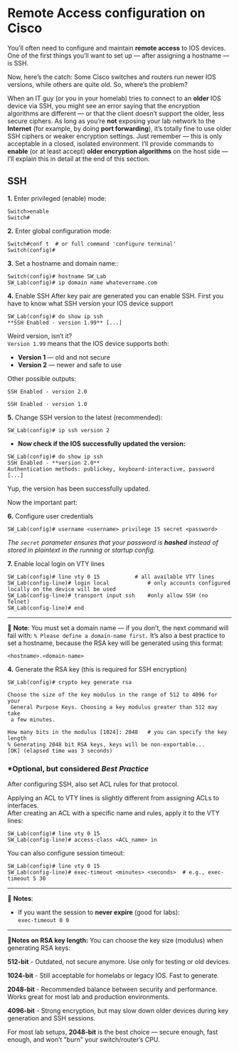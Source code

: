 # Remote Access configuration on Cisco

You’ll often need to configure and maintain **remote access** to IOS devices.
One of the first things you’ll want to set up — after assigning a hostname — is SSH.

Now, here’s the catch:
Some Cisco switches and routers run newer IOS versions, while others are quite old.
So, where’s the problem?

When an IT guy (or you in your homelab) tries to connect to an **older** IOS device via SSH, you might see an error saying that the encryption algorithms are different — or that the client doesn’t support the older, less secure ciphers.
As long as you’re **not** exposing your lab network to the **Internet** (for example, by doing **port forwarding**), it’s totally fine to use older SSH ciphers or weaker encryption settings.
Just remember — this is only acceptable in a closed, isolated environment.
I’ll provide commands to **enable** (or at least accept) **older encryption algorithms** on the host side — I’ll explain this in detail at the end of this section.

## SSH

**1.** Enter privileged (enable) mode:
```
Switch>enable
Switch#
```

**2.** Enter global configuration mode:
```
Switch#conf t  # or full command 'configure terminal'
Switch(config)#
```

**3.** Set a hostname and domain name::
```
Switch(config)# hostname SW_Lab
SW_Lab(config)# ip domain name whatevername.com
```

**4.** Enable SSH
After key pair are generated you can enable SSH.
First you have to know what SSH version your IOS device support 
```
SW_Lab(config)# do show ip ssh
**SSH Enabled - version 1.99** [...]
```

Weird version, isn’t it?  
`Version 1.99` means that the IOS device supports both:
- **Version 1** — old and not secure  
- **Version 2** — newer and safe to use

Other possible outputs:
```
SSH Enabled - version 2.0
```
```
SSH Enabled - version 1.0
```

**5.** Change SSH version to the latest (recommended):
```
SW_Lab(config)# ip ssh version 2
```

* **Now check if the IOS successfully updated the version:**
```
SW_Lab(config)# do show ip ssh
SSH Enabled - **version 2.0**
Authentication methods: publickey, keyboard-interactive, password [...]
```

Yup, the version has been successfully updated.

Now the important part:

**6.** Configure user credentials
```
SW_Lab(config)# username <username> privilege 15 secret <password>
```
*The `secret` parameter ensures that your password is **hashed** instead of stored in plaintext in the running or startup config.*

**7.** Enable local login on VTY lines
```
SW_Lab(config)# line vty 0 15      	 	# all available VTY lines
SW_Lab(config-line)# login local    	 	# only accounts configured locally on the device will be used
SW_Lab(config-line)# transport input ssh 	#only allow SSH (no Telnet)
SW_Lab(config-line)# end
```

---
📝 **Note**: 
You must set a domain name — if you don’t, the next command will fail with:
`% Please define a domain-name first.`
It’s also a best practice to set a hostname, because the RSA key will be generated using this format:

`<hostname>.<domain-name>`

**4.** Generate the RSA key (this is required for SSH encryption)
```
SW_Lab(config)# crypto key generate rsa

Choose the size of the key modulus in the range of 512 to 4096 for your
 General Purpose Keys. Choosing a key modulus greater than 512 may take
 a few minutes.

How many bits in the modulus [1024]: 2048   # you can specify the key length
% Generating 2048 bit RSA keys, keys will be non-exportable...
[OK] (elapsed time was 3 seconds)
```

 ### *Optional, but considered *Best Practice*
After configuring SSH, also set ACL rules for that protocol.  

Applying an ACL to VTY lines is slightly different from assigning ACLs to interfaces.  
After creating an ACL with a specific name and rules, apply it to the VTY lines:

```
SW_Lab(config)# line vty 0 15
SW_Lab(config-line)# access-class <ACL_name> in
```

You can also configure session timeout:

```
SW_Lab(config)# line vty 0 15
SW_Lab(config-line)# exec-timeout <minutes> <seconds>  # e.g., exec-timeout 5 30
```

---
📝 **Notes**:  
- If you want the session to **never expire** (good for labs):  
```exec-timeout 0 0```
---
📝**Notes on RSA key length:**
You can choose the key size (modulus) when generating RSA keys:

**512-bit** - Outdated, not secure anymore. Use only for testing or old devices.

**1024-bit** - Still acceptable for homelabs or legacy IOS. Fast to generate.

**2048-bit** - Recommended balance between security and performance. Works great for most lab and production environments.

**4096-bit** - Strong encryption, but may slow down older devices during 
            key generation and SSH sessions.

For most lab setups, **2048-bit** is the best choice — secure enough, 
   fast enough, and won’t "burn" your switch/router’s CPU.
   



